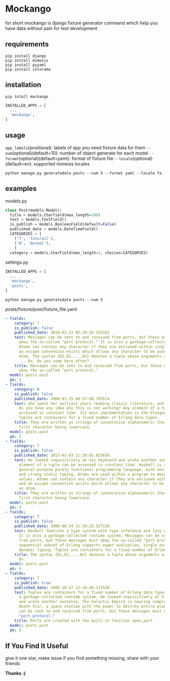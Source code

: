 # Mockango
for short mockango is django fixture generator command which help you have data without pain for test development
## requirements
```shell
pip install django
pip install mimesis
pip install pyyaml
pip install colorama
```
## installation
```shell
pip intall mockango
```
```python
INSTALLED_APPS = [
  ...
  'mockango',
]
```
## usage
```app_labels```(positional):  labels of app you need fixture data for them
```--num```(optional)(default=10): number of object generate for each model
```--foramt```(optional)(default=yaml): format of fixture file
```--locale```(optional)(default=en): supported mimesis locales
```shell
python manage.py generatedata posts --num 5 --format yaml --locale fa
```
## examples
models.py
```python
class Post(models.Model):
  title = models.Charfield(max_length=200)
  text = models.TextField()
  is_publish = models.BooleanField(default=False)
  published_date = models.DateTimeField()
  CATEGORIES = [
    ('T', 'Tutorail'),
    ('N', 'Normal'),
    ]
  category = models.CharField(max_length=1, choices=CATEGORIES)
```
settings.py
```python
INSTALLED_APPS = [
  ...
  'mockango',
  'posts',
]
```
```shell
python manage.py generatedata posts --num 5
```
posts/fixture/post/fixture_file.yaml
```yaml
- fields:
    category: T
    is_publish: false
    published_date: 2018-02-21 05:29:26.253161
    text: Messages can be sent to and received from ports, but these messages must
      obey the so-called "port protocol." It is also a garbage-collected runtime system.
      Atoms can contain any character if they are enclosed within single quotes and
      an escape convention exists which allows any character to be used within an
      atom. The syntax {D1,D2,...,Dn} denotes a tuple whose arguments are D1, D2,
      ... Dn. Do you come here often?
    title: Messages can be sent to and received from ports, but these messages must
      obey the so-called "port protocol."
  model: posts.post
  pk: 1
- fields:
    category: N
    is_publish: false
    published_date: 2009-01-25 08:37:08.793574
    text: She spent her earliest years reading classic literature, and writing poetry.
      Do you have any idea why this is not working? Any element of a tuple can be
      accessed in constant time. Its main implementation is the Glasgow Haskell Compiler.
      Tuples are containers for a fixed number of Erlang data types.
    title: They are written as strings of consecutive alphanumeric characters, the
      first character being lowercase.
  model: posts.post
  pk: 2
- fields:
    category: T
    is_publish: false
    published_date: 2013-01-03 11:28:01.825650
    text: He looked inquisitively at his keyboard and wrote another sentence. Any
      element of a tuple can be accessed in constant time. Haskell is a standardized,
      general-purpose purely functional programming language, with non-strict semantics
      and strong static typing. Atoms are used within a program to denote distinguished
      values. Atoms can contain any character if they are enclosed within single quotes
      and an escape convention exists which allows any character to be used within
      an atom.
    title: They are written as strings of consecutive alphanumeric characters, the
      first character being lowercase.
  model: posts.post
  pk: 3
- fields:
    category: T
    is_publish: false
    published_date: 2006-06-24 11:19:25.527136
    text: Haskell features a type system with type inference and lazy evaluation.
      It is also a garbage-collected runtime system. Messages can be sent to and received
      from ports, but these messages must obey the so-called "port protocol." The
      sequential subset of Erlang supports eager evaluation, single assignment, and
      dynamic typing. Tuples are containers for a fixed number of Erlang data types.
    title: The syntax {D1,D2,...,Dn} denotes a tuple whose arguments are D1, D2, ...
      Dn.
  model: posts.post
  pk: 4
- fields:
    category: T
    is_publish: true
    published_date: 2006-10-17 12:10:48.115520
    text: Tuples are containers for a fixed number of Erlang data types. It is also
      a garbage-collected runtime system. He looked inquisitively at his keyboard
      and wrote another sentence. The Galactic Empire is nearing completion of the
      Death Star, a space station with the power to destroy entire planets. Messages
      can be sent to and received from ports, but these messages must obey the so-called
      "port protocol."
    title: Ports are created with the built-in function open_port.
  model: posts.post
  pk: 5
```
## If You Find It Useful
give it one star, make issue if you find something missing, share with your friends

**Thanks :)**
